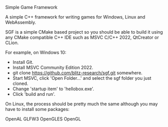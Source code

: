 Simple Game Framework

A simple C++ framework for writing games for Windows, Linux and WebAssembly.

SGF is a simple CMake based project so you should be able to build it using any CMake compatible C++ IDE such as MSVC C/C++ 2022, QtCreator or CLion.

For example, on Windows 10:

* Install Git.
* Install MSVC Community Edition 2022.
* git clone https://github.com/blitz-research/sgf.git somewhere.
* Start MSVC, click 'Open Folder...' and select the sgf folder you just cloned.
* Change 'startup item' to 'hellobox.exe'.
* Click 'build and run'.

On Linux, the process should be pretty much the same although you may have to install some packages:

OpenAL
GLFW3
OpenGLES
OpenGL
